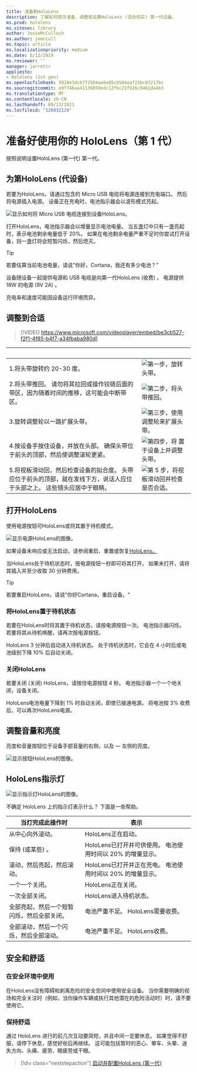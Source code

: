 ```yaml
---
title: 准备新HoloLens
description: 了解如何首次准备、调整和设置HoloLens (混合现实) 第一代设备。
ms.prod: hololens
ms.sitesec: library
author: JesseMcCulloch
ms.author: jemccull
ms.topic: article
ms.localizationpriority: medium
ms.date: 8/12/2019
ms.reviewer: ''
manager: jarrettr
appliesto:
- Hololens (1st gen)
ms.openlocfilehash: 5918e3dcb7f2504ae6e85cb584aaf21bc87217bc
ms.sourcegitcommit: e9f746aa41139859edc12fbc21f926c9461da4b3
ms.translationtype: MT
ms.contentlocale: zh-CN
ms.lasthandoff: 09/13/2021
ms.locfileid: "126032129"
---
```

# <a name="get-your-hololens-1st-gen-ready-to-use"></a>准备好使用你的 HoloLens（第 1 代）

按照说明设置HoloLens (第一代) 第一代。

## <a name="charge-your-hololens-1st-gen"></a>为第HoloLens (代设备) 

若要为HoloLens，请通过包含的 Micro USB 电缆将电源连接到充电端口。 然后将电源插入电源。 设备正在充电时，电池指示器会以波形模式亮起。

![显示如何将 Micro USB 电缆连接到设备HoloLens。](./images/hololens-charging.png)

打开HoloLens，电池指示器会以增量显示电池电量。 当五盏灯中只有一盏亮起时，表示电池剩余电量低于 20%。 如果在电池剩余电量严重不足时你尝试打开设备，则一盏灯将会短暂闪烁，然后熄灭。

> [!TIP]
> 若要估算当前电池电量，请说"你好，Cortana，我还有多少电池？"

设备随设备一起提供电源和 USB 电缆是向第一代HoloLens (收费) 。  电源提供 18W 的电源 (9V 2A) 。

充电率和速度可能因设备运行环境而异。

## <a name="adjust-fit"></a>调整到合适

> [!VIDEO https://www.microsoft.com/videoplayer/embed/be3cb527-f2f1-4f85-b4f7-a34fbaba980d]

| &nbsp; | &nbsp; |
|:--- |:--- |
|1.将头带旋转约 20-30 度。|![第一步，旋转头带。](./images/FitGuideStep1.png)|
|2.将头带推回。 请勿将其拉回或操作铰链后面的带区，因为随着时间的推移，这可能会中断带区。|![第二步，将头带推回。](./images/FitGuideStep2.png)|
|3.旋转调整轮以一路扩展头带。 |![第三步，使用调整轮来扩展头带。](./images/FitGuideStep3.png)|
|4.按设备手按住设备，并放在头部。 确保头带位于前头的顶部，然后使调整滚轮更紧。|![第四步，将 置于设备上并调整头带。](./images/FitGuideStep4.png)|
|5.将视板滑动回，然后检查设备的拟合度。 头带应位于前头的顶部，就在发线下方，说话人应位于头部之上。 这些镜头应居中于眼睛。|![第 5 步，将视板滑动回并检查是否合适。](./images/FitGuideSetep5.png)|

## <a name="turn-on-your-hololens"></a>打开HoloLens

使用电源按钮可HoloLens或将其置于待机模式。

![显示电源HoloLens的图像。](./images/hololens-power.png)

如果设备未响应或无法启动，请参阅重启、重置或恢复[HoloLens。](hololens-restart-recover.md)

当HoloLens处于待机状态时，按电源按钮一秒即可将其打开。 如果未打开，请将其插入并至少收取 30 分钟费用。

> [!TIP]
> 若要重启HoloLens，请说"你好Cortana，重启设备。"

### <a name="put-hololens-in-standby"></a>将HoloLens置于待机状态

若要在HoloLens时将其置于待机状态，请按电源按钮一次。 电池指示器闪烁。 若要将其从待机唤醒，请再次按电源按钮。

HoloLens 3 分钟后自动进入待机状态。 处于待机状态时，它会在 4 小时后或电池级别下降 10% 后自动关闭。

### <a name="shut-down-hololens"></a>关闭HoloLens

若要关闭 (关闭) HoloLens，请按住电源按钮 4 秒。 电池指示器一个一个地关闭，设备关闭。

HoloLens电池电量下降到 1% 时自动关闭，即使已接通电源。 将电池按 3% 收费后，可以再次HoloLens电源。

## <a name="adjust-volume-and-brightness"></a>调整音量和亮度

亮度和音量按钮位于设备手部音量的右侧，以及 &mdash; 左侧的亮度。

![显示按钮HoloLens的图像。](./images/hololens-buttons.jpg)

## <a name="hololens-indicator-lights"></a>HoloLens指示灯

![显示指示灯HoloLens的图像。](./images/hololens-lights.png)

不确定 HoloLens 上的指示灯表示什么？ 下面是一些帮助。

|当灯完成此操作时 |表示 |
|---|---|
|从中心向外滚动。 |HoloLens正在启动。 |
|保持 (或某些) 。 |HoloLens已打开并可供使用。 电池使用时间以 20% 的增量显示。 |
|滚动，然后亮起，然后滚动。 |HoloLens已打开并正在充电。 电池使用时间以 20% 的增量显示。 |
|一个一个关闭。 |HoloLens正在关闭。 |
|一次全部关闭。 |HoloLens进入待机状态。 |
|全部亮起，然后一个短暂闪烁，然后全部关闭。 |电池严重不足。 HoloLens需要收费。 |
|全部滚动，然后一个闪烁，然后全部滚动。 |电池严重不足。 HoloLens收费。 |

## <a name="safety-and-comfort"></a>安全和舒适

### <a name="use-in-safe-surroundings"></a>在安全环境中使用

在HoloLens没有障碍和剥离危险的安全空间中使用安全设备。 当你需要明确的视场和完全关注时（例如，当你操作车辆或执行其他潜在的危险活动时）时，请不要使用它。

### <a name="stay-comfortable"></a>保持舒适

通过 HoloLens 进行的前几次互动要简短，并且中间一定要休息。 如果觉得不舒服，请停下休息，感觉好些后再继续。 这可能包括暂时的恶心、晕车、头晕、迷失方向、头痛、疲劳、眼疲劳或干眼。

> [!div class="nextstepaction"]
> [启动并配置HoloLens (第一代) ](hololens1-start.md)
